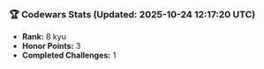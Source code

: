 ### 🏆 Codewars Stats (Updated: 2025-10-24 12:17:20 UTC)

- **Rank:** 8 kyu
- **Honor Points:** 3
- **Completed Challenges:** 1
